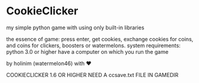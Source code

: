 # CookieClicker
my simple python game with using only built-in libraries

the essence of game:
press enter, get cookies, exchange cookies for coins, and coins for clickers, boosters or watermelons.
system requirements:
 python 3.0 or higher
 have a computer on which you run the game

by holinim (watermelon46) with ❤️

COOKIECLICKER 1.6 OR HIGHER NEED A ccsave.txt FILE IN GAMEDIR
